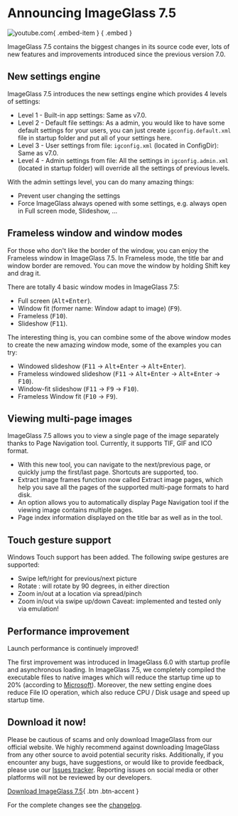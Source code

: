 # Announcing ImageGlass 7.5
![youtube.com](https://youtu.be/cNXpHBMcjAI){ .embed-item } { .embed }

ImageGlass 7.5 contains the biggest changes in its source code ever, lots of new features and improvements introduced since the previous version 7.0.


## New settings engine
ImageGlass 7.5 introduces the new settings engine which provides 4 levels of settings:
- Level 1 - Built-in app settings: Same as v7.0.
- Level 2 - Default file settings: As a admin, you would like to have some default settings for your users, you can just create `igconfig.default.xml` file in startup folder and put all of your settings here.
- Level 3 - User settings from file: `igconfig.xml` (located in ConfigDir): Same as v7.0.
- Level 4 - Admin settings from file: All the settings in `igconfig.admin.xml` (located in startup folder) will override all the settings of previous levels.

With the admin settings level, you can do many amazing things:
- Prevent user changing the settings
- Force ImageGlass always opened with some settings, e.g. always open in Full screen mode, Slideshow, ...
 

## Frameless window and window modes
For those who don't like the border of the window, you can enjoy the Frameless window in ImageGlass 7.5. In Frameless mode, the title bar and window border are removed. You can move the window by holding Shift key and drag it.

There are totally 4 basic window modes in ImageGlass 7.5:
- Full screen (<kbd>Alt+Enter</kbd>).
- Window fit (former name: Window adapt to image) (<kbd>F9</kbd>).
- Frameless (<kbd>F10</kbd>).
- Slideshow (<kbd>F11</kbd>).

The interesting thing is, you can combine some of the above window modes to create the new amazing window mode, some of the examples you can try:
- Windowed slideshow (<kbd>F11</kbd> -> <kbd>Alt+Enter</kbd> -> <kbd>Alt+Enter</kbd>).
- Frameless windowed slideshow (<kbd>F11</kbd> -> <kbd>Alt+Enter</kbd> -> <kbd>Alt+Enter</kbd> -> <kbd>F10</kbd>).
- Window-fit slideshow (<kbd>F11</kbd> -> <kbd>F9</kbd> -> <kbd>F10</kbd>).
- Frameless Window fit (<kbd>F10</kbd> -> <kbd>F9</kbd>).
 

## Viewing multi-page images
ImageGlass 7.5 allows you to view a single page of the image separately thanks to Page Navigation tool. Currently, it supports TIF, GIF and ICO format.

- With this new tool, you can navigate to the next/previous page, or quickly jump the first/last page. Shortcuts are supported, too.
- Extract image frames function now called Extract image pages, which help you save all the pages of the supported multi-page formats to hard disk.
- An option allows you to automatically display Page Navigation tool if the viewing image contains multiple pages.
- Page index information displayed on the title bar as well as in the tool.
 

## Touch gesture support
Windows Touch support has been added. The following swipe gestures are supported:

- Swipe left/right for previous/next picture
- Rotate : will rotate by 90 degrees, in either direction
- Zoom in/out at a location via spread/pinch
- Zoom in/out via swipe up/down
Caveat: implemented and tested only via emulation!


## Performance improvement
Launch performance is continuely improved!

The first improvement was introduced in ImageGlass 6.0 with startup profile and asynchronous loading. In ImageGlass 7.5, we completely compiled the executable files to native images which will reduce the startup time up to 20% (according to [Microsoft](https://learn.microsoft.com/en-us/windows/msix/desktop/desktop-to-uwp-r2r)). Moreover, the new setting engine does reduce File IO operation, which also reduce CPU / Disk usage and speed up startup time.


## Download it now!
Please be cautious of scams and only download ImageGlass from our official website. We highly recommend against downloading ImageGlass from any other source to avoid potential security risks. Additionally, if you encounter any bugs, have suggestions, or would like to provide feedback, please use our [Issues tracker](https://github.com/d2phap/ImageGlass/issues). Reporting issues on social media or other platforms will not be reviewed by our developers.


[Download ImageGlass 7.5](https://imageglass.org/release/imageglass-7-5-1-1-28){ .btn .btn-accent }


For the complete changes see the [changelog](https://github.com/d2phap/ImageGlass/releases/tag/7.5.1.1).
